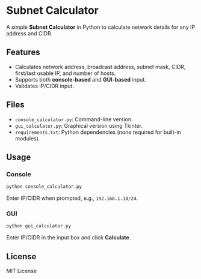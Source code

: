 # Subnet Calculator

A simple **Subnet Calculator** in Python to calculate network details for any IP address and CIDR.

## Features
- Calculates network address, broadcast address, subnet mask, CIDR, first/last usable IP, and number of hosts.
- Supports both **console-based** and **GUI-based** input.
- Validates IP/CIDR input.

## Files
- `console_calculator.py`: Command-line version.
- `gui_calculator.py`: Graphical version using Tkinter.
- `requirements.txt`: Python dependencies (none required for built-in modules).

## Usage

### Console
```bash
python console_calculator.py
```
Enter IP/CIDR when prompted, e.g., `192.168.1.10/24`.

### GUI
```bash
python gui_calculator.py
```
Enter IP/CIDR in the input box and click **Calculate**.

## License
MIT License
